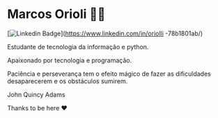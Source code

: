 # Marcos Orioli 👨‍💻

[![Linkedin Badge](https://img.shields.io/badge/-LinkedIn-blue?style=flat-square&logo=Linkedin&logoColor=white&link=https://www.linkedin.com/in/oriolli-78b1801ab/)](https://www.linkedin.com/in/oriolli -78b1801ab/)

Estudante de tecnologia da informação e python.

Apaixonado por tecnologia e programação. 

Paciência e perseverança tem o efeito mágico de fazer as dificuldades desaparecerem e os obstáculos sumirem.

John Quincy Adams

Thanks to be here ❤
